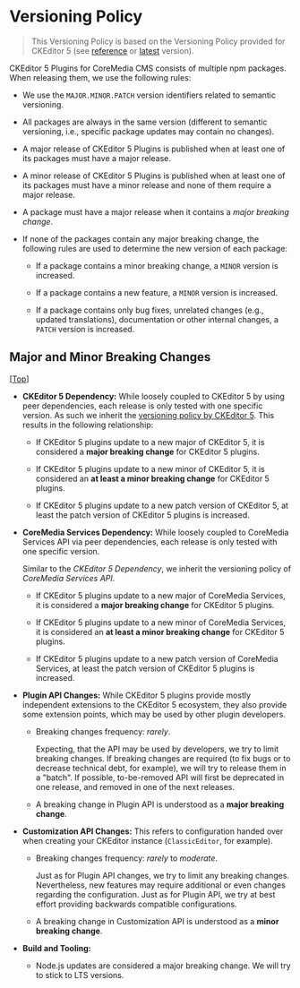 Versioning Policy
================================================================================

> This Versioning Policy is based on the Versioning Policy provided for
> CKEditor 5 (see [reference][cke5:versioning-policy:reference] or
> [latest][cke5:versioning-policy:latest] version).

CKEditor 5 Plugins for CoreMedia CMS consists of multiple npm packages. When
releasing them, we use the following rules:

* We use the `MAJOR.MINOR.PATCH` version identifiers related to semantic
    versioning.

* All packages are always in the same version (different to semantic versioning,
    i.e., specific package updates may contain no changes).

* A major release of CKEditor 5 Plugins is published when at least one of its
    packages must have a major release.

* A minor release of CKEditor 5 Plugins is published when at least one of its
    packages must have a minor release and none of them require a major release.

* A package must have a major release when it contains a _major breaking change_.

* If none of the packages contain any major breaking change, the following rules
    are used to determine the new version of each package:

    * If a package contains a minor breaking change, a `MINOR` version is
        increased.

    * If a package contains a new feature, a `MINOR` version is increased.

    * If a package contains only bug fixes, unrelated changes (e.g., updated
        translations), documentation or other internal changes, a `PATCH`
        version is increased.

Major and Minor Breaking Changes
--------------------------------------------------------------------------------

[[Top][]]

* **CKEditor 5 Dependency:** While loosely coupled to CKEditor 5 by using peer
    dependencies, each release is only tested with one specific version. As such
    we inherit the
    [versioning policy by CKEditor 5][cke5:versioning-policy:reference]. This
    results in the following relationship:
    
    * If CKEditor 5 plugins update to a new major of CKEditor 5, it is
        considered a **major breaking change** for CKEditor 5 plugins.

    * If CKEditor 5 plugins update to a new minor of CKEditor 5, it is
        considered an **at least a minor breaking change** for CKEditor 5
        plugins.

    * If CKEditor 5 plugins update to a new patch version of CKEditor 5, at
        least the patch version of CKEditor 5 plugins is increased.

* **CoreMedia Services Dependency:** While loosely coupled to CoreMedia
    Services API via peer dependencies, each release is only tested with
    one specific version.

    Similar to the _CKEditor 5 Dependency_, we inherit the versioning
    policy of _CoreMedia Services API_.

    * If CKEditor 5 plugins update to a new major of CoreMedia Services,
        it is considered a **major breaking change** for CKEditor 5
        plugins.

    * If CKEditor 5 plugins update to a new minor of CoreMedia Services,
        it is considered an **at least a minor breaking change** for
        CKEditor 5 plugins.

    * If CKEditor 5 plugins update to a new patch version of CoreMedia
        Services, at least the patch version of CKEditor 5 plugins is
        increased.

* **Plugin API Changes:** While CKEditor 5 plugins provide mostly independent
    extensions to the CKEditor 5 ecosystem, they also provide some extension
    points, which may be used by other plugin developers.

    * Breaking changes frequency: _rarely_.

        Expecting, that the API may be used by developers, we try to limit
        breaking changes. If breaking changes are required (to fix bugs or
        to decrease technical debt, for example), we will try to release them
        in a "batch". If possible, to-be-removed API will first be deprecated
        in one release, and removed in one of the next releases.

    * A breaking change in Plugin API is understood as a
        **major breaking change**.

* **Customization API Changes:** This refers to configuration handed over when
    creating your CKEditor instance (`ClassicEditor`, for example).

    * Breaking changes frequency: _rarely_ to _moderate_.

        Just as for Plugin API changes, we try to limit any breaking
        changes. Nevertheless, new features may require additional or even
        changes regarding the configuration. Just as for Plugin API, we
        try at best effort providing backwards compatible configurations.

    * A breaking change in Customization API is understood as a
        **minor breaking change**.

* **Build and Tooling:**

  * Node.js updates are considered a major breaking change. We will try to stick
    to LTS versions.

<!-- ======================================================[ REFERENCES ]=== -->

[Top]: <#top>

<!-- Versioning Policies for CKEditor 5 -->

[cke5:versioning-policy:latest]: <https://ckeditor.com/docs/ckeditor5/latest/framework/guides/support/versioning-policy.html> "Versioning policy - CKEditor 5 Documentation (Latest)"
<!--
  The reference version refers to the version, we adapted this policy to. As it
  may be different to the latest policy, we explicitly refer to this kind of
  _permlink_ (which is to replace "latest" by a specific version number).
-->
[cke5:versioning-policy:reference]: <https://ckeditor.com/docs/ckeditor5/29.2.0/framework/guides/support/versioning-policy.html> "Versioning policy - CKEditor 5 Documentation (29.2.0)"
